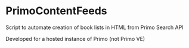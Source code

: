 # PrimoContentFeeds
Script to automate creation of book lists in HTML from Primo Search API

Developed for a hosted instance of Primo (not Primo VE)
